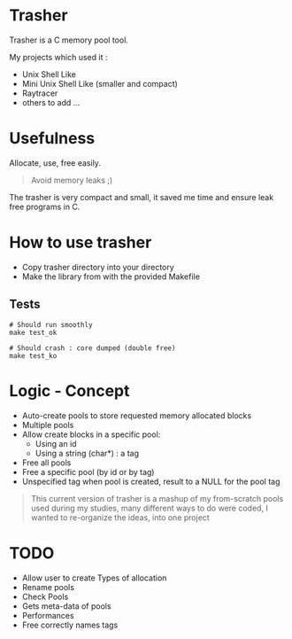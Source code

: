 # Trasher

Trasher is a C memory pool tool.

My projects which used it :

* Unix Shell Like
* Mini Unix Shell Like (smaller and compact)
* Raytracer
* others to add ...

# Usefulness 

Allocate, use, free easily.

> Avoid memory leaks ;)

The trasher is very compact and small, it saved me time and ensure leak free programs in C.

# How to use trasher

* Copy trasher directory into your directory
* Make the library from with the provided Makefile

## Tests

```
# Should run smoothly
make test_ok

# Should crash : core dumped (double free) 
make test_ko
```

# Logic - Concept

* Auto-create pools to store requested memory allocated blocks
* Multiple pools
* Allow create blocks in a specific pool:
  * Using an id
  * Using a string (char*) : a tag
* Free all pools
* Free a specific pool (by id or by tag)
* Unspecified tag when pool is created, result to a NULL for the pool tag

> This current version of trasher is a mashup of my from-scratch pools used during my studies, many different ways to do
> were coded, I wanted to re-organize the ideas, into one project

# TODO

* Allow user to create Types of allocation
* Rename pools
* Check Pools
* Gets meta-data of pools
* Performances
* Free correctly names tags

